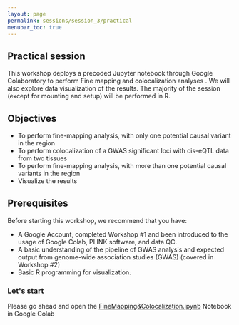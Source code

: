 ```yaml
---
layout: page
permalink: sessions/session_3/practical
menubar_toc: true
---
```


<script link="{{ site.baseurl }}/assets/js/vanilla-back-to-top.min.js"></script>
<script>addBackToTop()</script
<script src="{{ site.baseurl }}/assets/js/copyCodeSnippet.js" defer></script>
<script src="{{ site.baseurl }}/assets/js/copyCodeBlock.js" defer></script>

## Practical session 

This workshop deploys a precoded Jupyter notebook through Google Colaboratory to perform Fine mapping and colocalization analyses . We will also explore data visualization of the results. The majority of the session (except for mounting and setup) will be performed in R.

## Objectives

- To perform fine-mapping analysis, with only one potential causal variant in the region
- To perform colocalization of a GWAS significant loci with cis-eQTL data from two tissues
- To perform fine-mapping analysis, with more than one potential causal variants in the region
- Visualize the results


## Prerequisites

Before starting this workshop, we recommend that you have:

- A Google Account, completed Workshop #1 and been introduced to the usage of Google Colab, PLINK software, and data QC.
- A basic understanding of the pipeline of GWAS analysis and expected output from genome-wide association studies (GWAS) (covered in Workshop #2)
- Basic R programming for visualization.

### Let's start
Please go ahead and open the [FineMapping&Colocalization.ipynb](https://github.com/DCEG-workshops/statgen_workshop_tutorial/blob/main/src/03_FineMapping%26Colocalization.ipynb) Notebook in Google Colab
